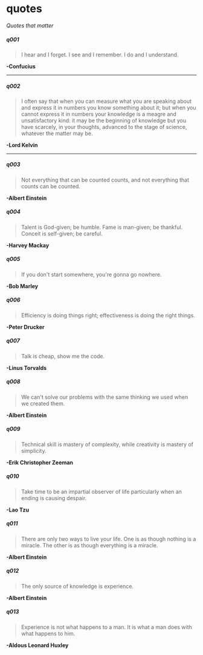 quotes
======

*Quotes that matter*


##### q001
> I hear and I forget. I see and I remember. I do and I understand. 

**-Confucius**

---

##### q002
> I often say that when you can measure what you are speaking about and express it in numbers you know something about it; but when you cannot express it in numbers your knowledge is a meagre and unsatisfactory kind: it may be the beginning of knowledge but you have scarcely, in your thoughts, advanced to the stage of science, whatever the matter may be. 

**-Lord Kelvin**

---

##### q003
> Not everything that can be counted counts, and not everything that counts can be counted.

**-Albert Einstein**


##### q004
> Talent is God-given; be humble. Fame is man-given; be thankful. Conceit is self-given; be careful. 

**-Harvey Mackay**


##### q005
> If you don't start somewhere, you're gonna go nowhere.

**-Bob Marley**


##### q006
> Efficiency is doing things right;
> effectiveness is doing the right things.

**-Peter Drucker**


##### q007
> Talk is cheap, show me the code.

**-Linus Torvalds**

##### q008
> We can't solve our problems with the same thinking we used when we created them.

**-Albert Einstein**

##### q009
> Technical skill is mastery of complexity, while creativity is mastery of simplicity.

**-Erik Christopher Zeeman**

##### q010
> Take time to be an impartial observer of life particularly when an ending is causing despair.

**-Lao Tzu**

##### q011
> There are only two ways to live your life. One is as though nothing is a miracle. The other is as though everything is a miracle.

**-Albert Einstein**

##### q012
> The only source of knowledge is experience. 

**-Albert Einstein**

##### q013
> Experience is not what happens to a man. It is what a man does with what happens to him.

**-Aldous Leonard Huxley**
